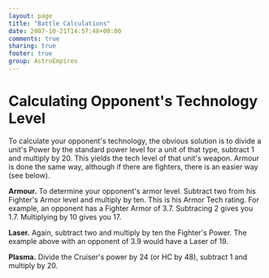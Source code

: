 ```yaml
---
layout: page
title: "Battle Calculations"
date: 2007-10-21T14:57:48+00:00
comments: true
sharing: true
footer: true
group: AstroEmpires
---
```



Calculating Opponent's Technology Level
=======================================

To calculate your opponent's technology, the obvious solution is to
divide a unit's Power by the standard power level for a unit of that
type, subtract 1 and multiply by 20. This yields the tech level of that
unit's weapon. Armour is done the same way, although if there are
fighters, there is an easier way (see below).

**Armour.** To determine your opponent's armor level. Subtract two
from his Fighter's Armor level and multiply by ten. This is his Armor
Tech rating. For example, an opponent has a Fighter Armor of 3.7.
Subtracing 2 gives you 1.7. Multiplying by 10 gives you 17.

**Laser.** Again, subtract two and multiply by ten the Fighter's
Power. The example above with an opponent of 3.9 would have a Laser of
19.

**Plasma.** Divide the Cruiser's power by 24 (or HC by 48), subtract 1
and multiply by 20.


